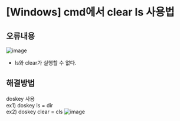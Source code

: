 # [Windows] cmd에서 clear ls 사용법
## 오류내용
![image](https://user-images.githubusercontent.com/65120581/131278118-33840c1f-6c22-4f2f-b742-1a43d9cfcad3.png)
- ls와 clear가 실행할 수 없다.

## 해결방법
doskey 사용 <br>
ex1) doskey ls = dir <br>
ex2) doskey clear = cls
![image](https://user-images.githubusercontent.com/65120581/131278278-884998a3-753d-472e-a801-d4ec68ea3cac.png)
